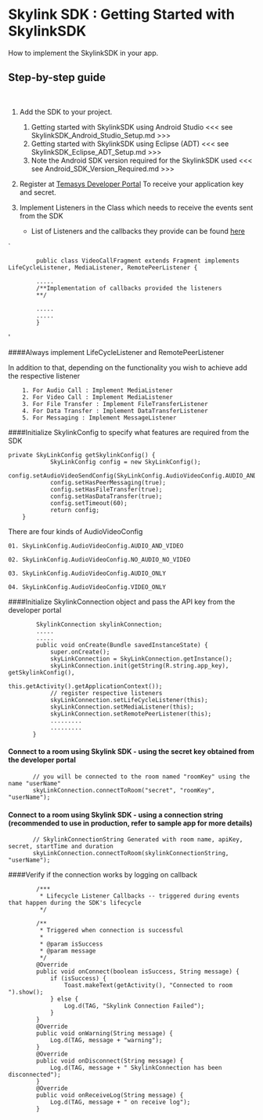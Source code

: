 Skylink SDK : Getting Started with SkylinkSDK
=============================================

How to implement the SkylinkSDK in your app.

Step-by-step guide
------------------

 

1.  Add the SDK to your project. 
    1.  Getting started with SkylinkSDK using Android Studio <<< see SkylinkSDK_Android_Studio_Setup.md >>>
    2.  Getting started with SkylinkSDK using Eclipse (ADT) <<< see SkylinkSDK_Eclipse_ADT_Setup.md >>>
    3.  Note the Android SDK version required for the SkylinkSDK used <<< see Android_SDK_Version_Required.md >>>

2.  Register at [Temasys Developer
    Portal](https://developer.temasys.com.sg/) To receive your
    application key and secret. 
3.  Implement Listeners in the Class which needs to receive the events
    sent from the SDK 
    -   List of Listeners and the callbacks they provide can be found
        [here](http://cdn.temasys.com.sg/skylink/skylinksdk/android/latest/doc/index.html)

`

            public class VideoCallFragment extends Fragment implements LifeCycleListener, MediaListener, RemotePeerListener {

            .....
            /**Implementation of callbacks provided the listeners
            **/
             
            .....
            .....
            }
'

####Always implement LifeCycleListener and RemotePeerListener

   In addition to that, depending on the functionality you wish to
        achieve add the respective listener

        1. For Audio Call : Implement MediaListener
        2. For Video Call : Implement MediaListener
        3. For File Transfer : Implement FileTransferListener
        4. For Data Transfer : Implement DataTransferListener
        5. For Messaging : Implement MessageListener

####Initialize SkylinkConfig to specify what features are required from the SDK

    private SkyLinkConfig getSkylinkConfig() {
                SkyLinkConfig config = new SkyLinkConfig();
                config.setAudioVideoSendConfig(SkyLinkConfig.AudioVideoConfig.AUDIO_AND_VIDEO);
                config.setHasPeerMessaging(true);
                config.setHasFileTransfer(true);
                config.setHasDataTransfer(true);
                config.setTimeout(60);
                return config;
        }

 There are four kinds of AudioVideoConfig

    01. SkyLinkConfig.AudioVideoConfig.AUDIO_AND_VIDEO

    02. SkyLinkConfig.AudioVideoConfig.NO_AUDIO_NO_VIDEO

    03. SkyLinkConfig.AudioVideoConfig.AUDIO_ONLY

    04. SkyLinkConfig.AudioVideoConfig.VIDEO_ONLY


####Initialize SkylinkConnection object and pass the API key from the developer portal

            SkylinkConnection skylinkConnection;
            .....
            .....
            public void onCreate(Bundle savedInstanceState) {
                super.onCreate();
                skyLinkConnection = SkyLinkConnection.getInstance();
                skyLinkConnection.init(getString(R.string.app_key), getSkylinkConfig(),
                                                        this.getActivity().getApplicationContext());
                // register respective listeners
                skyLinkConnection.setLifeCycleListener(this);
                skyLinkConnection.setMediaListener(this);
                skyLinkConnection.setRemotePeerListener(this);
                .........
                .........
           }

#### Connect to a room using Skylink SDK - using the secret key obtained from the developer portal

           // you will be connected to the room named "roomKey" using the name "userName"
           skyLinkConnection.connectToRoom("secret", "roomKey", "userName");

#### Connect to a room using Skylink SDK - using a connection string (recommended to use in production, refer to sample app for more details)

           // SkylinkConnectionString Generated with room name, apiKey, secret, startTime and duration
           skyLinkConnection.connectToRoom(skylinkConnectionString, "userName");

####Verify if the connection works by logging on callback

            /***
             * Lifecycle Listener Callbacks -- triggered during events that happen during the SDK's lifecycle
             */

            /**
             * Triggered when connection is successful
             *
             * @param isSuccess
             * @param message
             */
            @Override
            public void onConnect(boolean isSuccess, String message) {
                if (isSuccess) {
                    Toast.makeText(getActivity(), "Connected to room ").show();
                } else {
                    Log.d(TAG, "Skylink Connection Failed");
                }
            }
            @Override
            public void onWarning(String message) {
                Log.d(TAG, message + "warning");
            }
            @Override
            public void onDisconnect(String message) {
                Log.d(TAG, message + " SkylinkConnection has been disconnected");
            }
            @Override
            public void onReceiveLog(String message) {
                Log.d(TAG, message + " on receive log");
            }


